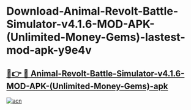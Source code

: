 # Download-Animal-Revolt-Battle-Simulator-v4.1.6-MOD-APK-(Unlimited-Money-Gems)-lastest-mod-apk-y9e4v

<h2><a href="https://apkcomod.com?title=Animal-Revolt-Battle-Simulator-v4.1.6-MOD-APK-(Unlimited-Money-Gems)">🔗👉 🔴 Animal-Revolt-Battle-Simulator-v4.1.6-MOD-APK-(Unlimited-Money-Gems)-apk </a></h2>

[![acn](https://github.com/user-attachments/assets/0f9c940e-d8b0-45ae-aac7-cd30a18b3e1c)](https://apkcomod.com?title=Animal-Revolt-Battle-Simulator-v4.1.6-MOD-APK-(Unlimited-Money-Gems))
